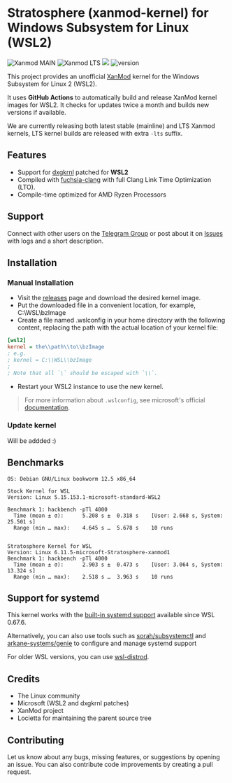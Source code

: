 # Stratosphere (xanmod-kernel) for Windows Subsystem for Linux (WSL2)
![Xanmod MAIN](https://github.com/taalojarvi/xanmod-kernel-WSL2/actions/workflows/MAIN.yml/badge.svg?branch=main)
![Xanmod LTS](https://github.com/taalojarvi/xanmod-kernel-WSL2/actions/workflows/LTS.yml/badge.svg?branch=main)
![](https://img.shields.io/github/license/taalojarvi/xanmod-kernel-WSL2)
![version](https://badgen.net/github/release/taalojarvi/xanmod-kernel-WSL2)

This project provides an unofficial [XanMod](https://github.com/xanmod/linux) kernel for the Windows Subsystem for Linux 2 (WSL2).

It uses **GitHub Actions** to automatically build and release XanMod kernel images for WSL2. It checks for updates twice a month and builds new versions if available.

We are currently releasing both latest stable (mainline) and LTS Xanmod kernels, LTS kernel builds are released with extra `-lts` suffix.

## Features
- Support for [dxgkrnl](https://github.com/microsoft/WSL2-Linux-Kernel/tree/linux-msft-wsl-5.15.62.1/drivers/hv/dxgkrnl) patched for **WSL2**
- Compiled with [fuchsia-clang](https://github.com/ClangBuiltLinux/llvm-distributors-conf-2021/issues/14) with full Clang Link Time Optimization (LTO).
- Compile-time optimized for AMD Ryzen Processors

## Support
Connect with other users on the [Telegram Group](https://bit.ly/StratosphereKernelHangar) or post about it on [Issues](https://github.com/taalojarvi/Stratosphere-Kernel-WSL2/issues) with logs and a short description.

## Installation

### Manual Installation

* Visit the [releases](https://github.com/taalojarvi/xanmod-kernel-WSL2/releases) page and download the desired kernel image.
* Put the downloaded file in a convenient location, for example, C:\WSL\bzImage
* Create a file named .wslconfig in your home directory with the following content, replacing the path with the actual location of your kernel file:
```ini
[wsl2]
kernel = the\\path\\to\\bzImage
; e.g.
; kernel = C:\\WSL\\bzImage
;
; Note that all `\` should be escaped with `\\`.
```
* Restart your WSL2 instance to use the new kernel.

> For more information about `.wslconfig`, see microsoft's official [documentation](https://docs.microsoft.com/en-us/windows/wsl/wsl-config#configure-global-options-with-wslconfig).

### Update kernel

Will be addded :)

## Benchmarks
```
OS: Debian GNU/Linux bookworm 12.5 x86_64

Stock Kernel for WSL
Version: Linux 5.15.153.1-microsoft-standard-WSL2

Benchmark 1: hackbench -pTl 4000
  Time (mean ± σ):      5.208 s ±  0.318 s    [User: 2.668 s, System: 25.501 s]
  Range (min … max):    4.645 s …  5.678 s    10 runs
 

Stratosphere Kernel for WSL
Version: Linux 6.11.5-microsoft-Stratosphere-xanmod1
Benchmark 1: hackbench -pTl 4000
  Time (mean ± σ):      2.903 s ±  0.473 s    [User: 3.064 s, System: 13.324 s]
  Range (min … max):    2.518 s …  3.963 s    10 runs
```

## Support for systemd
This kernel works with the [built-in systemd support](https://devblogs.microsoft.com/commandline/systemd-support-is-now-available-in-wsl/) available since WSL 0.67.6. 

Alternatively, you can also use tools such as [sorah/subsystemctl](https://github.com/sorah/subsystemctl) and [arkane-systems/genie](https://github.com/arkane-systems/genie) to configure and manage systemd support

For older WSL versions, you can use [wsl-distrod](https://github.com/nullpo-head/wsl-distrod).

## Credits

* The Linux community
* Microsoft (WSL2 and dxgkrnl patches)
* XanMod project
* Locietta for maintaining the parent source tree

## Contributing

Let us know about any bugs, missing features, or suggestions by opening an issue. You can also contribute code improvements by creating a pull request.
